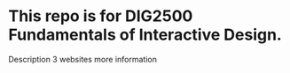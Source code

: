 # This repo is for DIG2500 Fundamentals of Interactive Design.
Description
3 websites
more information
